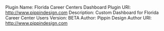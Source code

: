 Plugin Name: Florida Career Centers Dashboard
Plugin URI: http://www.pippindesign.com
Description: Custom Dashboard for Florida Career Center Users
Version: BETA
Author: Pippin Design
Author URI: http://www.pippindesign.com
